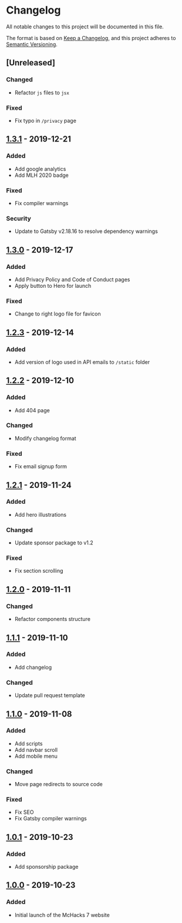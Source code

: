 # Changelog

All notable changes to this project will be documented in this file.

The format is based on [Keep a Changelog](https://keepachangelog.com/en/1.0.0/),
and this project adheres to [Semantic Versioning](https://semver.org/spec/v2.0.0.html).

## [Unreleased]

### Changed

- Refactor `js` files to `jsx`

### Fixed

- Fix typo in `/privacy` page

## [1.3.1](https://github.com/hackmcgill/mchacks7/tree/1.3.1) - 2019-12-21

### Added

- Add google analytics
- Add MLH 2020 badge

### Fixed

- Fix compiler warnings

### Security

- Update to Gatsby v2.18.16 to resolve dependency warnings

## [1.3.0](https://github.com/hackmcgill/mchacks7/tree/1.3.0) - 2019-12-17

### Added

- Add Privacy Policy and Code of Conduct pages
- Apply button to Hero for launch

### Fixed

- Change to right logo file for favicon

## [1.2.3](https://github.com/hackmcgill/mchacks7/tree/1.2.3) - 2019-12-14

### Added

- Add version of logo used in API emails to `/static` folder

## [1.2.2](https://github.com/hackmcgill/mchacks7/tree/1.2.2) - 2019-12-10

### Added

- Add 404 page

### Changed

- Modify changelog format

### Fixed

- Fix email signup form

## [1.2.1](https://github.com/hackmcgill/mchacks7/tree/1.2.1) - 2019-11-24

### Added

- Add hero illustrations

### Changed

- Update sponsor package to v1.2

### Fixed

- Fix section scrolling

## [1.2.0](https://github.com/hackmcgill/mchacks7/tree/1.2.0) - 2019-11-11

### Changed

- Refactor components structure

## [1.1.1](https://github.com/hackmcgill/mchacks7/tree/1.1.1) - 2019-11-10

### Added

- Add changelog

### Changed

- Update pull request template

## [1.1.0](https://github.com/hackmcgill/mchacks7/tree/1.1.0) - 2019-11-08

### Added

- Add scripts
- Add navbar scroll
- Add mobile menu

### Changed

- Move page redirects to source code

### Fixed

- Fix SEO
- Fix Gatsby compiler warnings

## [1.0.1](https://github.com/hackmcgill/mchacks7/tree/1.0.1) - 2019-10-23

### Added

- Add sponsorship package

## [1.0.0](https://github.com/hackmcgill/mchacks7/tree/1.0.0) - 2019-10-23

### Added

- Initial launch of the McHacks 7 website
